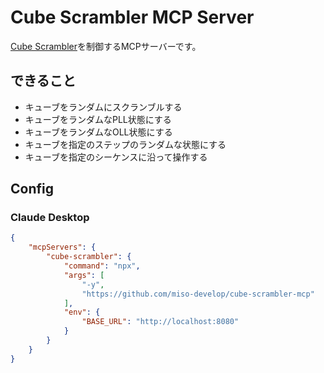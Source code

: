 # Cube Scrambler MCP Server
[Cube Scrambler](https://github.com/miso-develop/cube-scrambler)を制御するMCPサーバーです。

## できること
* キューブをランダムにスクランブルする
* キューブをランダムなPLL状態にする
* キューブをランダムなOLL状態にする
* キューブを指定のステップのランダムな状態にする
* キューブを指定のシーケンスに沿って操作する

## Config

### Claude Desktop

```json
{
    "mcpServers": {
        "cube-scrambler": {
            "command": "npx",
            "args": [
                "-y",
                "https://github.com/miso-develop/cube-scrambler-mcp"
            ],
            "env": {
                "BASE_URL": "http://localhost:8080"
            }
        }
    }
}
```
